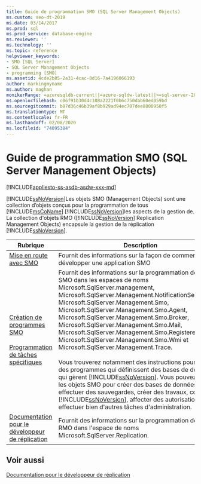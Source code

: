 ```yaml
---
title: Guide de programmation SMO (SQL Server Management Objects)
ms.custom: seo-dt-2019
ms.date: 03/14/2017
ms.prod: sql
ms.prod_service: database-engine
ms.reviewer: ''
ms.technology: ''
ms.topic: reference
helpviewer_keywords:
- SMO [SQL Server]
- SQL Server Management Objects
- programming [SMO]
ms.assetid: 4cde2b85-2a31-4cac-8d16-7a4196066193
author: markingmyname
ms.author: maghan
monikerRange: =azuresqldb-current||=azure-sqldw-latest||>=sql-server-2016||=sqlallproducts-allversions||>=sql-server-linux-2017||=azuresqldb-mi-current
ms.openlocfilehash: c06f91b30d4c108a2221f0b6c750dab60ed059bd
ms.sourcegitcommit: b87d36c46b39af8b929ad94ec707dee8800950f5
ms.translationtype: MT
ms.contentlocale: fr-FR
ms.lasthandoff: 02/08/2020
ms.locfileid: "74095384"
---
```

# <a name="sql-server-management-objects-smo-programming-guide"></a>Guide de programmation SMO (SQL Server Management Objects)
[!INCLUDE[appliesto-ss-asdb-asdw-xxx-md](../../includes/appliesto-ss-asdb-asdw-xxx-md.md)]

  [!INCLUDE[ssNoVersion](../../includes/ssnoversion-md.md)]Les objets SMO (Management Objects) sont une collection d’objets conçus pour la programmation de tous [!INCLUDE[msCoName](../../includes/msconame-md.md)] [!INCLUDE[ssNoVersion](../../includes/ssnoversion-md.md)]les aspects de la gestion de. La collection d'objets RMO ([!INCLUDE[ssNoVersion](../../includes/ssnoversion-md.md)] Replication Management Objects) encapsule la gestion de la réplication [!INCLUDE[ssNoVersion](../../includes/ssnoversion-md.md)].  
  
|Rubrique|Description|  
|-----------|-----------------|
|[Mise en route avec SMO](getting-started-in-smo.md)|Fournit des informations sur la façon de commencer à développer une application SMO
|[Création de programmes SMO](../../relational-databases/server-management-objects-smo/create-program/creating-smo-programs.md)<br /><br /> [Programmation de tâches spécifiques](../../relational-databases/server-management-objects-smo/tasks/programming-specific-tasks.md)|Fournit des informations sur la programmation des objets SMO dans les espaces de noms Microsoft.SqlServer.management, Microsoft.SqlServer.Management.NotificationServices, Microsoft.SqlServer.Management.Smo, Microsoft.SqlServer.Management.Smo.Agent, Microsoft.SqlServer.Management.Smo.Broker, Microsoft.SqlServer.Management.Smo.Mail, Microsoft.SqlServer.Management.Smo.RegisteredServers, Microsoft.SqlServer.Management.Smo.Wmi et Microsoft.SqlServer.Management.Trace.<br /><br /> Vous trouverez notamment des instructions pour écrire des programmes qui définissent des bases de données et qui gèrent [!INCLUDE[ssNoVersion](../../includes/ssnoversion-md.md)]. Vous pouvez utiliser les objets SMO pour créer des bases de données, effectuer des sauvegardes, créer des travaux, configurer [!INCLUDE[ssNoVersion](../../includes/ssnoversion-md.md)], affecter des autorisations et effectuer bien d'autres tâches d'administration.|  
|[Documentation pour le développeur de réplication](../../relational-databases/replication/concepts/replication-developer-documentation.md)|Fournit des informations sur la programmation des objets RMO dans l'espace de noms Microsoft.SqlServer.Replication.|  
  
## <a name="see-also"></a>Voir aussi  
 [Documentation pour le développeur de réplication](../../relational-databases/replication/concepts/replication-developer-documentation.md)  
  
  

